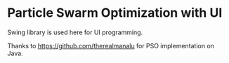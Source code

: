 Particle Swarm Optimization with UI
================

Swing library is used here for UI programming.

Thanks to https://github.com/therealmanalu for PSO implementation on Java.

